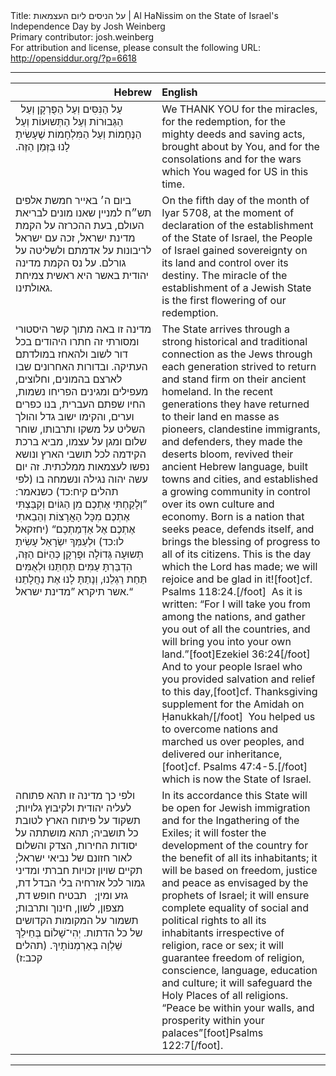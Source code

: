 <html>
<head></head>
<body>
Title: על הניסים ליום העצמאות | Al HaNissim on the State of Israel's Independence Day by Josh Weinberg<br />
Primary contributor: josh.weinberg<br />
For attribution and license, please consult the following URL: <a href="http://opensiddur.org/?p=6618">http://opensiddur.org/?p=6618</a>
<p />
<hr />

<table style="margin-left: auto;margin-right: auto;" class="draggable">
<thead><tr><th id="x" style="text-align: right;">Hebrew</th><th style="text-align: left;">English</th></tr></thead>
<tbody>
<tr><td style="vertical-align:top;" width="46%">
<div class="liturgy"><span lang="he">
&nbsp;
עַל הַנִּסִּים 
וְעַל הַפֻּרְקָן 
וְעַל הַגְּבוּרוֹת 
וְעַל הַתְּשוּעוֹת 
וְעַל הַנֶּחָמוֹת 
וְעַל הַמִּלְחָמוֹת שֶׁעָשִׂיתָ לָנוּ 
בַּזְּמַן הַזֶּה.‏
</span></div></td>
 
<td style="vertical-align:top;" width="53%"><div class="english">
We THANK YOU 
for the miracles, 
for the redemption, 
for the mighty deeds 
and saving acts, brought about by You, 
and for the consolations
and for the wars which You waged for US 
in this time.
</div></td></tr>


<tr><td style="vertical-align:top;" width="44%">
<div class="liturgy"><span  lang="he">
ביום ה׳ באייר חמשת אלפים תש״ח למניין שאנו מונים לבריאת העולם, 
בעת ההכרזה על הקמת מדינת ישראל, 
זכה עם ישראל לריבונות על אדמתם 
ולשליטה על גורלם. 
על נס הקמת מדינה יהודית באשר 
היא ראשית צמיחת גאולתינו. 
</span></div></td>
 
<td style="vertical-align:top;" width="53%"><div class="english">
On the fifth day of the month of Iyar 5708, 
at the moment of declaration of the establishment of the State of Israel, 
the People of Israel gained sovereignty on its land 
and control over its destiny. 
The miracle of the establishment of a Jewish State 
is the first flowering of our redemption. 
</div></td></tr>


<tr><td style="vertical-align:top;" width="44%">
<div class="liturgy"><span  lang="he">
מדינה זו באה מתוך קשר היסטורי ומסורתי זה חתרו 
היהודים בכל דור 
לשוב ולהאחז במולדתם העתיקה. 
ובדורות האחרונים שבו לארצם בהמונים, 
וחלוצים, מעפילים ומגינים 
הפריחו נשמות, 
החיו שפתם העברית, 
בנו כפרים וערים, 
והקימו ישוב גדל 
והולך השליט על משקו ותרבותו, 
שוחר שלום ומגן על עצמו, 
מביא ברכת הקידמה לכל תושבי הארץ ונושא נפשו לעצמאות ממלכתית. 
זה יום עשה יהוה 
נגילה ונשמחה בו <span class="citation">(לפי תהלים קיח:כד)</span>
כשנאמר: ”וְלָקַחְתִּי אֶתְכֶם מִן הַגּוֹיִם 
וְקִבַּצְתִּי אֶתְכֶם מִכָּל הָאֲרָצוֹת 
וְהֵבֵאתִי אֶתְכֶם אֶל אַדְמַתְכֶם“ <span class="citation">(יחזקאל לו:כד)</span>
וּלְעַמְּךָ יִשְׂרָאֵל עָשִׂיתָ תְּשוּעָה גְּדוֹלָה וּפֻרְקָן כְּהַיּוֹם הַזֶּה, 
הִדְבַּרְתָּ עַמִּים תַּחְתֵּנוּ 
וּלְאֻמִּים תַּחַת רַגְלֵנוּ, 
וְנָתַתָּ לָנוּ אֶת נַחֲלָתֵנוּ 
אשר תיקרא ”מדינת ישראל.“
</span></div></td>
 
<td style="vertical-align:top;" width="53%"><div class="english">
The State arrives through a strong historical and traditional connection 
as the Jews through each generation 
strived to return and stand firm on their ancient homeland. 
In the recent generations they have returned to their land en masse 
as pioneers, clandestine immigrants, and defenders, 
they made the deserts bloom, 
revived their ancient Hebrew language, 
built towns and cities, 
and established a growing community 
in control over its own culture and economy. 
Born is a nation that seeks peace, defends itself, 
and brings the blessing of progress to all of its citizens. 
This is the day which the Lord has made; 
we will rejoice and be glad in it![foot]cf. Psalms 118:24.[/foot]&nbsp; 
As it is written: “For I will take you from among the nations, 
and gather you out of all the countries, 
and will bring you into your own land.”[foot]Ezekiel 36:24[/foot]&nbsp;  
And to your people Israel who you provided salvation and relief to this day,[foot]cf. Thanksgiving supplement for the Amidah on Ḥanukkah/[/foot]&nbsp;  
You helped us to overcome nations 
and marched us over peoples,
and delivered our inheritance,[foot]cf. Psalms 47:4-5.[/foot]&nbsp;  
which is now the State of Israel. 
</div></td></tr>


<tr><td style="vertical-align:top;" width="44%">
<div class="liturgy"><span  lang="he">
ולפי כך מדינה זו תהא פתוחה לעליה יהודית ולקיבוץ גלויות; 
תשקוד על פיתוח הארץ לטובת כל תושביה; 
תהא מושתתה על יסודות החירות, הצדק והשלום לאור חזונם של נביאי ישראל; 
תקיים שויון זכויות חברתי ומדיני גמור לכל אזרחיה 
בלי הבדל דת, גזע ומין;  
תבטיח חופש דת, מצפון, לשון, חינוך ותרבות; 
תשמור על המקומות הקדושים של כל הדתות. 
יְהִי־שָׁלוֹם בְּחֵילֵךְ 
שַׁלְוָה בְּאַרְמְנוֹתָיִךְ.‏ <span class="citation">(תהלים קכב:ז)</span>
</span></div></td>
 
<td style="vertical-align:top;" width="53%"><div class="english">
In its accordance this State will be open for Jewish immigration and for the Ingathering of the Exiles; 
it will foster the development of the country for the benefit of all its inhabitants; 
it will be based on freedom, justice and peace as envisaged by the prophets of Israel; 
it will ensure complete equality of social and political rights to all its inhabitants 
irrespective of religion, race or sex; 
it will guarantee freedom of religion, conscience, language, education and culture; 
it will safeguard the Holy Places of all religions. 
“Peace be within your walls, 
and prosperity within your palaces”[foot]Psalms 122:7[/foot].
</div></td></tr></tbody></table>

<hr />
</body>
</html>